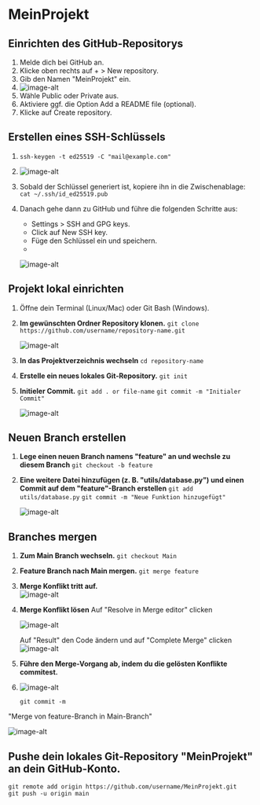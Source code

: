 # MeinProjekt


## Einrichten des GitHub-Repositorys 

1. Melde dich bei GitHub an.
2. Klicke oben rechts auf + > New repository.
3. Gib den Namen "MeinProjekt" ein.
4. 
    ![image-alt](https://github.com/Carlitos-pixel/MeinProjekt/blob/main/createNewRepository.jpg?raw=true)
5. Wähle Public oder Private aus.
6. Aktiviere ggf. die Option Add a README file (optional).
7. Klicke auf Create repository.


## Erstellen eines SSH-Schlüssels

1. `ssh-keygen -t ed25519 -C "mail@example.com"`
2. 
   ![image-alt](https://github.com/Carlitos-pixel/MeinProjekt/blob/main/screenshots/generateSSH.jpg?raw=true)

3. Sobald der Schlüssel generiert ist, kopiere ihn in die Zwischenablage:
    `cat ~/.ssh/id_ed25519.pub`

4. Danach gehe dann zu GitHub und führe die folgenden Schritte aus:
   * Settings > SSH and GPG keys.
   * Click auf New SSH key.
   * Füge den Schlüssel ein und speichern.
   * 
   ![image-alt](https://github.com/Carlitos-pixel/MeinProjekt/blob/main/screenshots/genetatedKeyImGitHub.jpg?raw=true)

## Projekt lokal einrichten

1. Öffne dein Terminal (Linux/Mac) oder Git Bash (Windows).

2. **Im gewünschten Ordner Repository klonen.**
    `git clone https://github.com/username/repository-name.git`
   
    ![image-alt](https://github.com/Carlitos-pixel/MeinProjekt/blob/main/screenshots/projektClonen.jpg?raw=true)

4. **In das Projektverzeichnis wechseln**
    `cd repository-name`

5. **Erstelle ein neues lokales Git-Repository.**
    `git init`

6. **Initieler Commit.**
    `git add . or file-name`
    `git commit -m "Initialer Commit"`
   
    ![image-alt](https://github.com/Carlitos-pixel/MeinProjekt/blob/main/screenshots/FirstCommit.jpg?raw=true)
 
 ## Neuen Branch erstellen    
 1. **Lege einen neuen Branch namens "feature" an und wechsle zu diesem Branch**
    `git checkout -b feature` 

 2. **Eine weitere Datei hinzufügen (z. B. "utils/database.py") und einen Commit auf dem "feature"-Branch erstellen**
    `git add utils/database.py`
    `git commit -m "Neue Funktion hinzugefügt"`
    
    ![image-alt](https://github.com/Carlitos-pixel/MeinProjekt/blob/main/screenshots/Commit%20im%20Branch%20Feature.jpg?raw=true)

## Branches mergen
 1. **Zum Main Branch wechseln.** 
    `git checkout Main`

 2. **Feature Branch nach Main mergen.**
    `git merge feature`

 3. **Merge Konflikt tritt auf.**   
     ![image-alt](https://github.com/Carlitos-pixel/MeinProjekt/blob/main/screenshots/MergeKonflikt1.jpg?raw=true)
 
 4. **Merge Konflikt lösen**
    Auf "Resolve in  Merge editor" clicken
    
    ![image-alt](https://github.com/Carlitos-pixel/MeinProjekt/blob/main/screenshots/Konflikt-advice.jpg?raw=true)
    
    Auf "Result" den Code ändern und auf "Complete Merge" clicken
    ![image-alt](https://github.com/Carlitos-pixel/MeinProjekt/blob/main/screenshots/MergeKonfliktL%C3%B6sung.jpg?raw=true)

 6. **Führe den Merge-Vorgang ab, indem du die gelösten Konflikte commitest.**
 7. 
    ![image-alt](https://github.com/Carlitos-pixel/MeinProjekt/blob/main/screenshots/Konflikt-gel%C3%B6st.jpg?raw=true)
  
    `git commit -m`

 "Merge von feature-Branch in Main-Branch"
 
 ![image-alt](https://github.com/Carlitos-pixel/MeinProjekt/blob/main/screenshots/Fertig.jpg?raw=true)  
    
## Pushe dein lokales Git-Repository "MeinProjekt" an dein GitHub-Konto.
    git remote add origin https://github.com/username/MeinProjekt.git
    git push -u origin main


